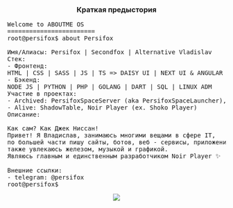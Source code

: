 <h3 align="center">Краткая предыстория</h3>
  
<pre lang="yaml">
Welcome to ABOUTME OS
========================
root@persifox$ about Persifox<br>
Имя/Алиасы: Persifox | Secondfox | Alternative Vladislav
Стек: 
- Фронтенд:
HTML | CSS | SASS | JS | TS => DAISY UI | NEXT UI & ANGULAR | NEXT JS
- Бэкенд:
NODE JS | PYTHON | PHP | GOLANG | DART | SQL | LINUX ADM
Участие в проектах: 
- Archived: PersifoxSpaceServer (aka PersifoxSpaceLauncher), FnekveeDeveloping, StatusX, RebornProjet, Shoko, InnerMine, Bonzo
- Alive: ShadowTable, Noir Player (ex. Shoko Player)
Описание: 

Как сам? Как Джек Ниссан!
Привет! Я Владислав, занимаюсь многими вещами в сфере IT,
по большей части пишу сайты, ботов, веб - сервисы, приложения,
также увлекаюсь железом, музыкой и графикой.
Являюсь главным и единственным разработчиком Noir Player ✨

Внешние ссылки:
- telegram: @persifox
root@persifox$ 
</pre>

<p align="center">
  <a href="https://skillicons.dev">
    <img src="https://skillicons.dev/icons?i=androidstudio,arduino,godot,blender,django,fastapi,discord,bots,go,php,py,dart,nodejs,html,js,css,tailwind,bootstrap,mysql,redis,mongodb,vscode&perline=11" />
  </a>
</p>
  

